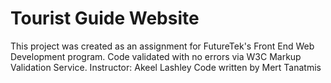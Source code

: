 # Tourist Guide Website
This project was created as an assignment for FutureTek's Front End Web Development program. Code validated with no errors via W3C Markup Validation Service.
Instructor: Akeel Lashley
Code written by Mert Tanatmis
